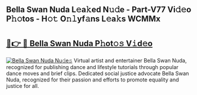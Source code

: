 ## Bella Swan Nuda L𝚎a𝚔ed N𝚞𝚍e - Part-V77 Vi𝚍𝚎o P𝚑𝚘tos - H𝚘𝚝 O𝚗𝚕yf𝚊ns L𝚎a𝚔s WCMMx

# <h2><a href="http://kf61ifr.oniu.top/?m=Bella+Swan+Nuda">🔗👉 🔴 Bella Swan Nuda P𝚑ot𝚘𝚜 V𝚒d𝚎o</a></h2>

[![Bella Swan Nuda Nu𝚍e𝚜](https://i.imgur.com/0qMVB7G.gif)](http://kf61ifr.oniu.top/?m=Bella+Swan+Nuda)
Virtual artist and entertainer Bella Swan Nuda, recognized for publishing dance and lifestyle tutorials through popular dance moves and brief clips. Dedicated social justice advocate Bella Swan Nuda, recognized for their passion and efforts to promote equality and justice for all.  
